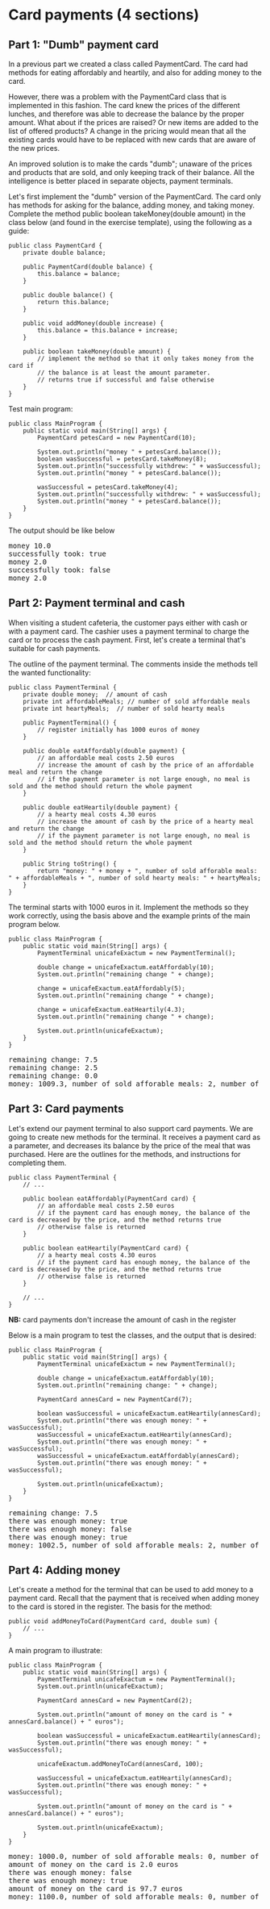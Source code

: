 # Card payments (4 sections)

## Part 1: "Dumb" payment card

In a previous part we created a class called PaymentCard. The card had methods for eating affordably and heartily, and also for adding money to the card.

However, there was a problem with the PaymentCard class that is implemented in this fashion. The card knew the prices of the different lunches, and therefore was able to decrease the balance by the proper amount. What about if the prices are raised? Or new items are added to the list of offered products? A change in the pricing would mean that all the existing cards would have to be replaced with new cards that are aware of the new prices.

An improved solution is to make the cards "dumb"; unaware of the prices and products that are sold, and only keeping track of their balance. All the intelligence is better placed in separate objects, payment terminals.

Let's first implement the "dumb" version of the PaymentCard. The card only has methods for asking for the balance, adding money, and taking money. Complete the method public boolean takeMoney(double amount) in the class below (and found in the exercise template), using the following as a guide:

```
public class PaymentCard {
    private double balance;

    public PaymentCard(double balance) {
        this.balance = balance;
    }

    public double balance() {
        return this.balance;
    }

    public void addMoney(double increase) {
        this.balance = this.balance + increase;
    }

    public boolean takeMoney(double amount) {
        // implement the method so that it only takes money from the card if
        // the balance is at least the amount parameter.
        // returns true if successful and false otherwise
    }
}
```
Test main program:

```
public class MainProgram {
    public static void main(String[] args) {
        PaymentCard petesCard = new PaymentCard(10);

        System.out.println("money " + petesCard.balance());
        boolean wasSuccessful = petesCard.takeMoney(8);
        System.out.println("successfully withdrew: " + wasSuccessful);
        System.out.println("money " + petesCard.balance());

        wasSuccessful = petesCard.takeMoney(4);
        System.out.println("successfully withdrew: " + wasSuccessful);
        System.out.println("money " + petesCard.balance());
    }
}
```

The output should be like below
<pre>
money 10.0
successfully took: true
money 2.0
successfully took: false
money 2.0
</pre>

## Part 2: Payment terminal and cash
When visiting a student cafeteria, the customer pays either with cash or with a payment card. The cashier uses a payment terminal to charge the card or to process the cash payment. First, let's create a terminal that's suitable for cash payments.

The outline of the payment terminal. The comments inside the methods tell the wanted functionality:

```
public class PaymentTerminal {
    private double money;  // amount of cash
    private int affordableMeals; // number of sold affordable meals
    private int heartyMeals;  // number of sold hearty meals

    public PaymentTerminal() {
        // register initially has 1000 euros of money
    }

    public double eatAffordably(double payment) {
        // an affordable meal costs 2.50 euros
        // increase the amount of cash by the price of an affordable meal and return the change
        // if the payment parameter is not large enough, no meal is sold and the method should return the whole payment
    }

    public double eatHeartily(double payment) {
        // a hearty meal costs 4.30 euros
        // increase the amount of cash by the price of a hearty meal and return the change
        // if the payment parameter is not large enough, no meal is sold and the method should return the whole payment
    }

    public String toString() {
        return "money: " + money + ", number of sold afforable meals: " + affordableMeals + ", number of sold hearty meals: " + heartyMeals;
    }
}
```

The terminal starts with 1000 euros in it. Implement the methods so they work correctly, using the basis above and the example prints of the main program below.

```
public class MainProgram {
    public static void main(String[] args) {
        PaymentTerminal unicafeExactum = new PaymentTerminal();

        double change = unicafeExactum.eatAffordably(10);
        System.out.println("remaining change " + change);

        change = unicafeExactum.eatAffordably(5);
        System.out.println("remaining change " + change);

        change = unicafeExactum.eatHeartily(4.3);
        System.out.println("remaining change " + change);

        System.out.println(unicafeExactum);
    }
}
```

<pre>
remaining change: 7.5
remaining change: 2.5
remaining change: 0.0
money: 1009.3, number of sold afforable meals: 2, number of sold hearty meals: 1
</pre>

## Part 3: Card payments

Let's extend our payment terminal to also support card payments. We are going to create new methods for the terminal. It receives a payment card as a parameter, and decreases its balance by the price of the meal that was purchased. Here are the outlines for the methods, and instructions for completing them.

```
public class PaymentTerminal {
    // ...

    public boolean eatAffordably(PaymentCard card) {
        // an affordable meal costs 2.50 euros
        // if the payment card has enough money, the balance of the card is decreased by the price, and the method returns true
        // otherwise false is returned
    }

    public boolean eatHeartily(PaymentCard card) {
        // a hearty meal costs 4.30 euros
        // if the payment card has enough money, the balance of the card is decreased by the price, and the method returns true
        // otherwise false is returned
    }

    // ...
}
```
__NB:__ card payments don't increase the amount of cash in the register

Below is a main program to test the classes, and the output that is desired:

```
public class MainProgram {
    public static void main(String[] args) {
        PaymentTerminal unicafeExactum = new PaymentTerminal();

        double change = unicafeExactum.eatAffordably(10);
        System.out.println("remaining change: " + change);

        PaymentCard annesCard = new PaymentCard(7);

        boolean wasSuccessful = unicafeExactum.eatHeartily(annesCard);
        System.out.println("there was enough money: " + wasSuccessful);
        wasSuccessful = unicafeExactum.eatHeartily(annesCard);
        System.out.println("there was enough money: " + wasSuccessful);
        wasSuccessful = unicafeExactum.eatAffordably(annesCard);
        System.out.println("there was enough money: " + wasSuccessful);

        System.out.println(unicafeExactum);
    }
}
```

<pre>
remaining change: 7.5
there was enough money: true
there was enough money: false
there was enough money: true
money: 1002.5, number of sold afforable meals: 2, number of sold hearty meals: 1
</pre>

## Part 4: Adding money
Let's create a method for the terminal that can be used to add money to a payment card. Recall that the payment that is received when adding money to the card is stored in the register. The basis for the method:

```
public void addMoneyToCard(PaymentCard card, double sum) {
    // ...
}
```

A main program to illustrate:

```
public class MainProgram {
    public static void main(String[] args) {
        PaymentTerminal unicafeExactum = new PaymentTerminal();
        System.out.println(unicafeExactum);

        PaymentCard annesCard = new PaymentCard(2);

        System.out.println("amount of money on the card is " + annesCard.balance() + " euros");

        boolean wasSuccessful = unicafeExactum.eatHeartily(annesCard);
        System.out.println("there was enough money: " + wasSuccessful);

        unicafeExactum.addMoneyToCard(annesCard, 100);

        wasSuccessful = unicafeExactum.eatHeartily(annesCard);
        System.out.println("there was enough money: " + wasSuccessful);

        System.out.println("amount of money on the card is " + annesCard.balance() + " euros");

        System.out.println(unicafeExactum);
    }
}
```

<pre>
money: 1000.0, number of sold afforable meals: 0, number of sold hearty meals: 0
amount of money on the card is 2.0 euros
there was enough money: false
there was enough money: true
amount of money on the card is 97.7 euros
money: 1100.0, number of sold afforable meals: 0, number of sold hearty meals: 1
</pre>